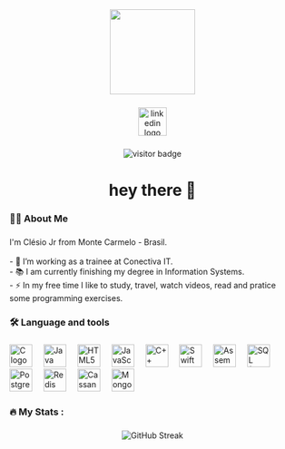 <div align="center">
  <img height="150" src="https://media2.giphy.com/media/v1.Y2lkPTc5MGI3NjExa2kwanB3YzNpY2dza2Z6YWloazl3OHVuNmp0MzVhOGc1N21jemsyaCZlcD12MV9naWZzX3NlYXJjaCZjdD1n/jUwpNzg9IcyrK/200.webp"  />
</div>

###

<div align="center">
  <a href="https://www.linkedin.com/in/cl%C3%A9sio-j%C3%BAnior/" target="_blank">
    <img src="https://img.shields.io/static/v1?message=LinkedIn&logo=linkedin&label=&color=0077B5&logoColor=white&labelColor=&style=for-the-badge" height="50" alt="linkedin logo" />
  </a>
</div>


###

<div align="center">
  <img src="https://visitor-badge.laobi.icu/badge?page_id=clesio-junior" alt="visitor badge"/>
</div>

###

<h1 align="center">hey there 👋</h1>

###

<h3 align="left">👩‍💻  About Me</h3>

###

<p align="left">I'm Clésio Jr from Monte Carmelo - Brasil.<br><br>- 🔭 I’m working as a trainee at Conectiva IT.<br>- 📚 I am currently finishing my degree in Information Systems. <br>- ⚡ In my free time I like to study, travel, watch videos, read and pratice some programming exercises.</p>

###

<h3 align="left">🛠 Language and tools</h3>

###

<div align="left">
  <img src="https://cdn.jsdelivr.net/gh/devicons/devicon/icons/c/c-original.svg" height="40" alt="C logo" />
  <img width="12" />
  <img src="https://cdn.jsdelivr.net/gh/devicons/devicon/icons/java/java-original.svg" height="40" alt="Java logo" />
  <img width="12" />
  <img src="https://cdn.jsdelivr.net/gh/devicons/devicon/icons/html5/html5-original.svg" height="40" alt="HTML5 logo" />
  <img width="12" />
  <img src="https://cdn.jsdelivr.net/gh/devicons/devicon/icons/javascript/javascript-original.svg" height="40" alt="JavaScript logo" />
  <img width="12" />
  <img src="https://cdn.jsdelivr.net/gh/devicons/devicon/icons/cplusplus/cplusplus-original.svg" height="40" alt="C++ logo" />
  <img width="12" />
  <img src="https://cdn.jsdelivr.net/gh/devicons/devicon/icons/swift/swift-original.svg" height="40" alt="Swift logo" />
  <img width="12" />
  <img src="https://computerlanguagesite.wordpress.com/wp-content/uploads/2022/09/asm.png?w=225" height="40" alt="Assembly logo" />
  <img width="12" />
  <img src="https://cdn.jsdelivr.net/gh/devicons/devicon/icons/mysql/mysql-original.svg" height="40" alt="SQL (MySQL) logo" />
  <img width="12" />
  <img src="https://cdn.jsdelivr.net/gh/devicons/devicon/icons/postgresql/postgresql-original.svg" height="40" alt="PostgreSQL logo" />
  <img width="12" />
  <img src="https://cdn.jsdelivr.net/gh/devicons/devicon/icons/redis/redis-original.svg" height="40" alt="Redis logo" />
  <img width="12" />
  <img src="https://download.logo.wine/logo/Apache_Cassandra/Apache_Cassandra-Logo.wine.png" height="40" alt="Cassandra logo" />
  <img width="12" />
  <img src="https://cdn.jsdelivr.net/gh/devicons/devicon/icons/mongodb/mongodb-original.svg" height="40" alt="MongoDB logo" />
</div>


###

<h3 align="left">🔥   My Stats :</h3>

###

<div align="center">
  <img src="https://streak-stats.demolab.com/?user=clesio-junior" alt="GitHub Streak" />
</div>

###
